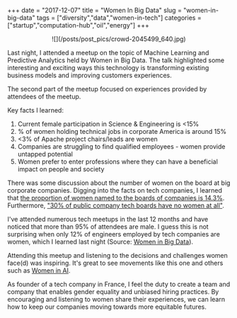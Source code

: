 +++ 
date = "2017-12-07"
title = "Women In Big Data"
slug = "women-in-big-data"
tags = ["diversity","data","women-in-tech"]
categories = ["startup","computation-hub","oil","energy"]
+++
<center>
![](/posts/post_pics/crowd-2045499_640.jpg)
</center>

Last night, I attended a meetup on the topic of Machine Learning and Predictive Analytics held by Women in Big Data. The talk highlighted some interesting and exciting ways this technology is transforming existing business models and improving customers experiences.

The second part of the meetup focused on experiences provided by attendees of the meetup.

Key facts I learned:

1. Current female participation in Science & Engineering is <15%
2. % of women holding technical jobs in corporate America is around 15%
3. <3% of Apache project chairs/leads are women
4. Companies are struggling to find qualified employees - women provide untapped potential
5. Women prefer to enter professions where they can have a beneficial impact on people and society

There was some discussion about the number of women on the board at big corporate companies. Digging into the facts on tech companies, I learned that [the proportion of women named to the boards of companies is 14.3%](https://www.usatoday.com/story/tech/2017/08/25/women-missing-tech-boards/598706001/). Furthermore, ["30% of public company tech boards have no women at all"](https://www.usatoday.com/story/tech/2017/08/25/women-missing-tech-boards/598706001/).

I've attended numerous tech meetups in the last 12 months and have noticed that more than 95% of attendees are male. I guess this is not surprising when only 12% of engineers employed by tech companies are women, which I learned last night (Source: [Women in Big Data](https://www.womeninbigdata.org/)).

Attending this meetup and listening to the decisions and challenges women face(d) was inspiring. It's great to see movements like this one and others such as [Women in AI](http://womeninai.co/).

As founder of a tech company in France, I feel the duty to create a team and company that enables gender equality and unbiased hiring practices. By encouraging and listening to women share their experiences, we can learn how to keep our companies moving towards more equitable futures.